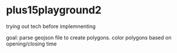 # plus15playground2

trying out tech before implemnenting

goal: parse geojson file to create polygons. color polygons based on opening/closing time
